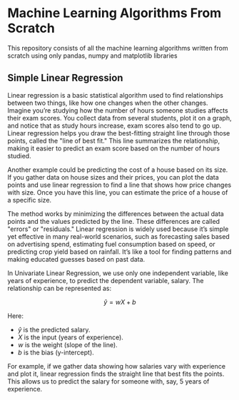 # Machine Learning Algorithms From Scratch

This repository consists of all the machine learning algorithms written from scratch using only pandas, numpy and matplotlib libraries

## Simple Linear Regression

Linear regression is a basic statistical algorithm used to find relationships between two things, like how one changes when the other changes. Imagine you’re studying how the number of hours someone studies affects their exam scores. You collect data from several students, plot it on a graph, and notice that as study hours increase, exam scores also tend to go up. Linear regression helps you draw the best-fitting straight line through those points, called the "line of best fit." This line summarizes the relationship, making it easier to predict an exam score based on the number of hours studied.

Another example could be predicting the cost of a house based on its size. If you gather data on house sizes and their prices, you can plot the data points and use linear regression to find a line that shows how price changes with size. Once you have this line, you can estimate the price of a house of a specific size.

The method works by minimizing the differences between the actual data points and the values predicted by the line. These differences are called "errors" or "residuals." Linear regression is widely used because it’s simple yet effective in many real-world scenarios, such as forecasting sales based on advertising spend, estimating fuel consumption based on speed, or predicting crop yield based on rainfall. It’s like a tool for finding patterns and making educated guesses based on past data.

In Univariate Linear Regression, we use only one independent variable, like years of experience, to predict the dependent variable, salary. The relationship can be represented as:

$$\hat y = wX + b$$

Here:

- $\hat y$ is the predicted salary.
- $X$ is the input (years of experience).
- $w$ is the weight (slope of the line).
- $b$ is the bias (y-intercept).

For example, if we gather data showing how salaries vary with experience and plot it, linear regression finds the straight line that best fits the points. This allows us to predict the salary for someone with, say, 5 years of experience.

